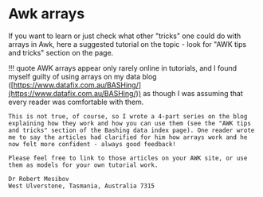 # Awk arrays
If you want to learn or just check what other "tricks" one could do with arrays in Awk, here a suggested tutorial on the topic - look for "AWK tips and tricks" section on the page.

!!! quote 
    AWK arrays appear only rarely online in tutorials, and I found myself  guilty of using arrays on my data blog ([https://www.datafix.com.au/BASHing/](https://www.datafix.com.au/BASHing/)) as though I was assuming that every reader was comfortable with them.

    This is not true, of course, so I wrote a 4-part series on the blog explaining how they work and how you can use them (see the "AWK tips and tricks" section of the Bashing data index page). One reader wrote me to say the articles had clarified for him how arrays work and he now felt more confident - always good feedback!

    Please feel free to link to those articles on your AWK site, or use them as models for your own tutorial work.

    Dr Robert Mesibov  
    West Ulverstone, Tasmania, Australia 7315
